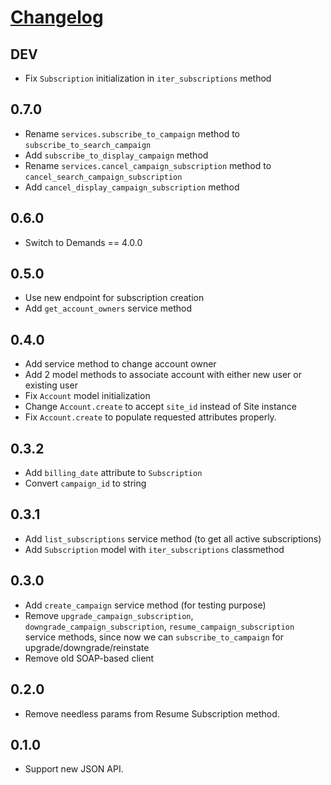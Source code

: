 # [Changelog](https://github.com/yola/sitewit/releases)

## DEV

* Fix `Subscription` initialization in `iter_subscriptions` method

## 0.7.0

* Rename `services.subscribe_to_campaign` method to
  `subscribe_to_search_campaign`
* Add `subscribe_to_display_campaign` method
* Rename `services.cancel_campaign_subscription` method to
  `cancel_search_campaign_subscription`
* Add `cancel_display_campaign_subscription` method

## 0.6.0

* Switch to Demands == 4.0.0

## 0.5.0

* Use new endpoint for subscription creation
* Add `get_account_owners` service method

## 0.4.0

* Add service method to change account owner
* Add 2 model methods to associate account with either new user or existing
  user
* Fix `Account` model initialization
* Change `Account.create` to accept `site_id` instead of Site instance
* Fix `Account.create` to populate requested attributes properly.

## 0.3.2

* Add `billing_date` attribute to `Subscription`
* Convert `campaign_id` to string

## 0.3.1

* Add `list_subscriptions` service method (to get all active subscriptions)
* Add `Subscription` model with `iter_subscriptions` classmethod

## 0.3.0

* Add `create_campaign` service method (for testing purpose)
* Remove `upgrade_campaign_subscription`, `downgrade_campaign_subscription`,
  `resume_campaign_subscription` service methods, since now we can
  `subscribe_to_campaign` for upgrade/downgrade/reinstate
* Remove old SOAP-based client

## 0.2.0

* Remove needless params from Resume Subscription method.

## 0.1.0

* Support new JSON API.
